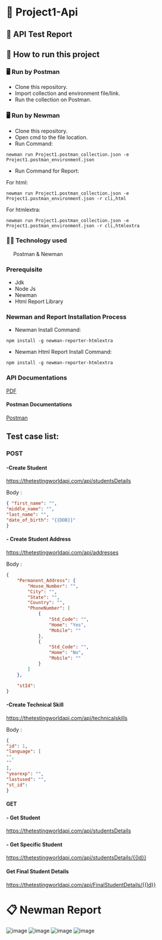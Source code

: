 # :open_file_folder: Project1-Api

## :page_facing_up: API Test Report
## :memo: How to run this project
### 🖥 Run by Postman
* Clone this repository.
* Import collection and environment file/link.
* Run the collection on Postman.
### 🖥 Run by Newman
* Clone this repository.
* Open cmd to the file location.
* Run Command:
```console
newman run Project1.postman_collection.json -e Project1.postman_environment.json
```
* Run Command for Report:

For html:
```console
newman run Project1.postman_collection.json -e Project1.postman_environment.json -r cli,html
```
For htmlextra:
```console
newman run Project1.postman_collection.json -e Project1.postman_environment.json -r cli,htmlextra
```
### :technologist: Technology used
<img src="https://voyager.postman.com/logo/postman-logo-icon-orange.svg"  width="15" height="15"> Postman & Newman

### Prerequisite
- Jdk
- Node Js
- Newman
- Html Report Library

### Newman and Report Installation Process
- Newman Install Command:
``` console
npm install -g newman-reporter-htmlextra
```
- Newman Html Report Install Command:
``` console
npm install -g newman-reporter-htmlextra
```
### API Documentations
[PDF](https://drive.google.com/file/d/10dzwV_crWbvO-GgkxEqdMgWM6iDSjx1Q/view?usp=sharing)
#### Postman Documentations
[Postman](https://documenter.getpostman.com/view/24594715/2s93m622tB)
## Test case list:

### POST
#### -Create Student
https://thetestingworldapi.com/api/studentsDetails

Body :
```json
{ "first_name": "",
"middle_name": "", 
"last_name": "", 
"date_of_birth": "{{DOB}}"
}
```
#### - Create Student Address
https://thetestingworldapi.com/api/addresses

Body :
```json
{
    "Permanent_Address": {
        "House_Number": "",
        "City": "",
        "State": "",
        "Country": "",
        "PhoneNumber": [
            {
                "Std_Code": "",
                "Home": "Yes",
                "Mobile": ""
            },
            {
                "Std_Code": "",
                "Home": "No",
                "Mobile": ""
            }
        ]
    },

    "stId": 
}
```
#### -Create Technical Skill
https://thetestingworldapi.com/api/technicalskills

Body :
```json
{
"id": 1,
"language": [
"",
""
],
"yearexp": "",
"lastused": "",
"st_id": 
}
```
#### GET
#### - Get Student
https://thetestingworldapi.com/api/studentsDetails

#### - Get Specific Student
https://thetestingworldapi.com/api/studentsDetails/{{Id}}

#### Get Final Student Details
https://thetestingworldapi.com/api/FinalStudentDetails/{{Id}}



# :clipboard: Newman Report
![image](https://github.com/Sayid1218/Project1-Api/assets/97175166/c1d0a9ae-9f22-45cb-ac78-9f76e0515078)
![image](https://github.com/Sayid1218/Project1-Api/assets/97175166/508da6b9-4631-4753-bdd0-d2b3e8e30677)
![image](https://github.com/Sayid1218/Project1-Api/assets/97175166/dbf37ccb-f41b-4d82-8814-ef0c11d7cffd)
![image](https://github.com/Sayid1218/Project1-Api/assets/97175166/62263922-0acc-476f-9dda-e919f2d6fbff)

